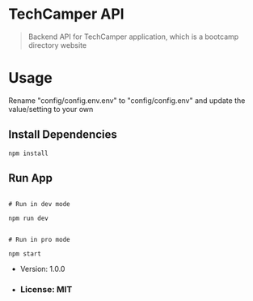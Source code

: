 # TechCamper API

> Backend API for TechCamper application,
> which is a bootcamp directory website

# Usage

Rename "config/config.env.env" to
"config/config.env" and update the
value/setting to your own

## Install Dependencies

```
npm install
```

## Run App

```

# Run in dev mode

npm run dev


# Run in pro mode

npm start

```

- Version: 1.0.0

- ### License: MIT
